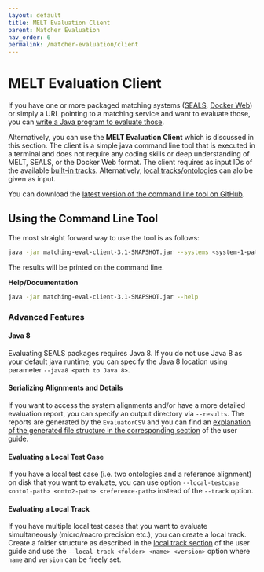 ```yaml
---
layout: default
title: MELT Evaluation Client
parent: Matcher Evaluation
nav_order: 6
permalink: /matcher-evaluation/client
---
```


# MELT Evaluation Client

If you have one or more packaged matching systems ([SEALS](https://dwslab.github.io/melt/matcher-packaging/seals), [Docker Web](https://dwslab.github.io/melt/matcher-packaging/web#melt-web-packaging)) or simply a URL pointing to a matching service and want to evaluate those, you can [write a Java program to evaluate those](https://dwslab.github.io/melt/matcher-evaluation#more-complex-evaluation-example).

Alternatively, you can use the **MELT Evaluation Client** which is discussed in this section. The client is a simple java command line tool that is executed in a terminal and does not require any coding skills or deep understanding of MELT, SEALS, or the Docker Web format. The client requires as input IDs of the available [built-in tracks](https://dwslab.github.io/melt/track-repository). Alternatively, [local tracks/ontologies](https://github.com/dwslab/melt/blob/gh-pages/4_matcher_evaluation/5_MELT_evaluation_client.md#evaluating-a-local-test-case) can alo be given as input.


You can download the [latest version of the command line tool on GitHub](https://nightly.link/dwslab/melt/workflows/java_client_upload/master/evaluation-client.zip).


## Using the Command Line Tool
The most straight forward way to use the tool is as follows:
```bash
java -jar matching-eval-client-3.1-SNAPSHOT.jar --systems <system-1-path> <system-2-path> <...> --track <location-URI> <collection-name> <version>
```
The results will be printed on the command line.

**Help/Documentation**
```bash
java -jar matching-eval-client-3.1-SNAPSHOT.jar --help
```

### Advanced Features

#### Java 8
Evaluating SEALS packages requires Java 8. If you do not use Java 8 as your default java runtime, you can specify the Java 8 location using parameter `--java8 <path to Java 8>`.

#### Serializing Alignments and Details
If you want to access the system alignments and/or have a more detailed evaluation report, you can specify an output directory via `--results`. The reports are generated by the `EvaluatorCSV` and you can find an [explanation of the generated file structure in the corresponding section](https://dwslab.github.io/melt/matcher-evaluation/evaluators#evaluatorcsv) of the user guide.

#### Evaluating a Local Test Case
If you have a local test case (i.e. two ontologies and a reference alignment) on disk that you want to evaluate, you can use option `--local-testcase <onto1-path> <onto2-path> <reference-path>` instead of the `--track` option. 

#### Evaluating a Local Track
If you have multiple local test cases that you want to evaluate simultaneously (micro/macro precision etc.), you can create a local track. Create a folder structure as described in the [local track section](https://dwslab.github.io/melt/matcher-evaluation/local-track#evaluation-of-a-local-track) of the user guide and use the `--local-track <folder> <name> <version>` option where `name` and `version` can be freely set.


